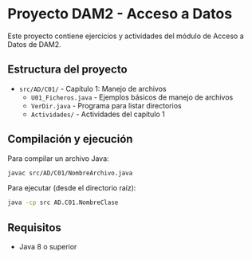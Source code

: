 # Proyecto DAM2 - Acceso a Datos

Este proyecto contiene ejercicios y actividades del módulo de Acceso a Datos de DAM2.

## Estructura del proyecto

- `src/AD/C01/` - Capítulo 1: Manejo de archivos
  - `U01_Ficheros.java` - Ejemplos básicos de manejo de archivos
  - `VerDir.java` - Programa para listar directorios
  - `Actividades/` - Actividades del capítulo 1

## Compilación y ejecución

Para compilar un archivo Java:
```bash
javac src/AD/C01/NombreArchivo.java
```

Para ejecutar (desde el directorio raíz):
```bash
java -cp src AD.C01.NombreClase
```

## Requisitos

- Java 8 o superior
